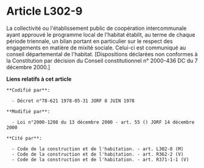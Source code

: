 # Article L302-9

La collectivité ou l'établissement public de coopération intercommunale ayant approuvé le programme local de l'habitat
établit, au terme de chaque période triennale, un bilan portant en particulier sur le respect des engagements en matière de
mixité sociale. Celui-ci est communiqué au conseil départemental de l'habitat. [Dispositions déclarées non conformes à la
Constitution par décision du Conseil constitutionnel n° 2000-436 DC du 7 décembre 2000.]

**Liens relatifs à cet article**

	**Codifié par**:

	  - Décret n°78-621 1978-05-31 JORF 8 JUIN 1978

	**Modifié par**:

	  - Loi n°2000-1208 du 13 décembre 2000 - art. 55 () JORF 14 décembre 2000

	**Cité par**:

	  - Code de la construction et de l'habitation. - art. L302-8 (M)
	  - Code de la construction et de l'habitation. - art. R362-2 (V)
	  - Code de la construction et de l'habitation. - art. R371-1-1 (V)
